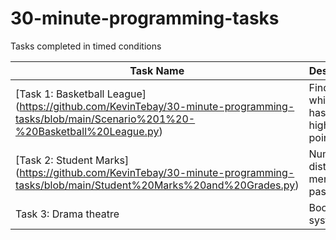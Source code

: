 # 30-minute-programming-tasks
Tasks completed in timed conditions

| Task Name                    | Description                                               | 
|------------------------------|-----------------------------------------------------------|
| [Task 1: Basketball League] (https://github.com/KevinTebay/30-minute-programming-tasks/blob/main/Scenario%201%20-%20Basketball%20League.py)   | Find out which team has the highest points total          | 
| [Task 2: Student Marks] (https://github.com/KevinTebay/30-minute-programming-tasks/blob/main/Student%20Marks%20and%20Grades.py)       | Number of distinctions, merits and passes                 |   
| Task 3: Drama theatre        | Booking systems                                           | 
